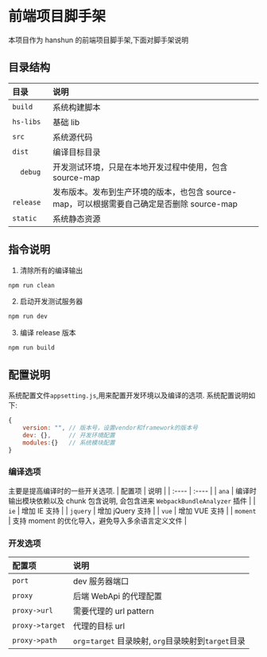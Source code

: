 # 前端项目脚手架

本项目作为 hanshun 的前端项目脚手架,下面对脚手架说明

## 目录结构

| 目录                  | 说明                                                                                       |
| :-------------------- | :----------------------------------------------------------------------------------------- |
| `build`               | 系统构建脚本                                                                               |
| `hs-libs`             | 基础 lib                                                                                   |
| `src`                 | 系统源代码                                                                                 |
| `dist`                | 编译目标目录                                                                               |
| &ensp;&ensp;`debug`   | 开发测试环境，只是在本地开发过程中使用，包含 source-map                                    |
| &ensp;&ensp;`release` | 发布版本。发布到生产环境的版本，也包含 source-map，可以根据需要自己确定是否删除 source-map |
| `static`              | 系统静态资源                                                                               |

## 指令说明

1. 清除所有的编译输出

```bash
npm run clean
```

2. 启动开发测试服务器

```bash
npm run dev
```

3. 编译 release 版本

```bash
npm run build
```

## 配置说明

系统配置文件`appsetting.js`,用来配置开发环境以及编译的选项. 系统配置说明如下:

```javascript
{
    version: "", // 版本号，设置vendor和framework的版本号
    dev: {},     // 开发环境配置
    modules:{}   // 系统模块配置
}
```

### 编译选项

主要是提高编译时的一些开关选项.
| 配置项 | 说明 |
| :---- | :---- |
| `ana` | 编译时输出模块依赖以及 chunk 包含说明, 会包含进来 `WebpackBundleAnalyzer` 插件 |
| `ie` | 增加 IE 支持 |
| `jquery` | 增加 jQuery 支持 |
| `vue` | 增加 VUE 支持 |
| `moment` | 支持 moment 的优化导入，避免导入多余语言定义文件 |

### 开发选项

| 配置项          | 说明                                                 |
| :-------------- | :--------------------------------------------------- |
| `port`          | dev 服务器端口                                       |
| `proxy`         | 后端 WebApi 的代理配置                               |
| `proxy->url`    | 需要代理的 url pattern                               |
| `proxy->target` | 代理的目标 url                                       |
| `proxy->path`   | `org`=`target` 目录映射, `org`目录映射到`target`目录 |

